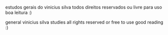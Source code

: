 estudos gerais do vinicius silva
todos direitos reservados ou livre para uso
boa leitura :)


general vinicius silva studies
all rights reserved or free to use
good reading :)
